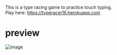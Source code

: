 This is a type racing game to practice touch typing. 
<br>
Play here:  https://typeracer16.herokuapp.com
<br> 
# preview

![image](https://user-images.githubusercontent.com/93136950/181100974-fc327d12-646f-41bc-9d03-912931c344d8.png)


